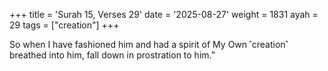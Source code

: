 +++
title = 'Surah 15, Verses 29'
date = '2025-08-27'
weight = 1831
ayah = 29
tags = ["creation"]
+++

So when I have fashioned him and had a spirit of My Own ˹creation˺ breathed into him, fall down in prostration to him.”